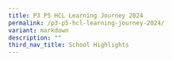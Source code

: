 ```yaml
---
title: P3 P5 HCL Learning Journey 2024
permalink: /p3-p5-hcl-learning-journey-2024/
variant: markdown
description: ""
third_nav_title: School Highlights
---
```


